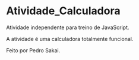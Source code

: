 # Atividade_Calculadora
Atividade independente para treino de JavaScript.

A atividade é uma calculadora totalmente funcional.

Feito por Pedro Sakai.
